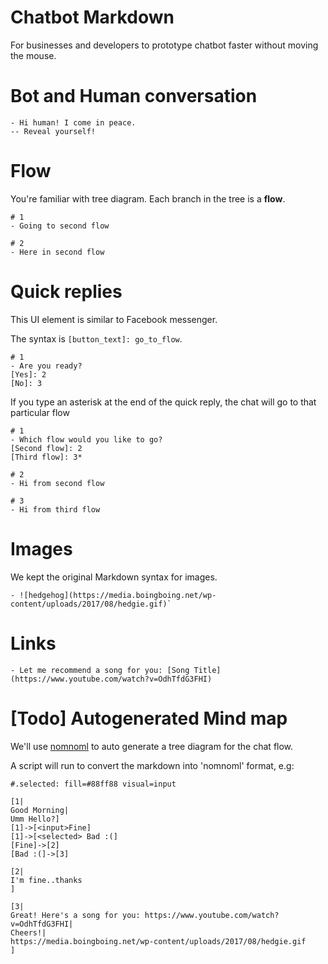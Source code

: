 # Chatbot Markdown

For businesses and developers to prototype chatbot faster without moving the mouse.

# Bot and Human conversation

```
- Hi human! I come in peace.
-- Reveal yourself!
```

# Flow 

You're familiar with tree diagram. Each branch in the tree is a **flow**.

```
# 1
- Going to second flow

# 2
- Here in second flow
```

# Quick replies

This UI element is similar to Facebook messenger.

The syntax is `[button_text]: go_to_flow`.

```
# 1
- Are you ready?
[Yes]: 2
[No]: 3
```

If you type an asterisk at the end of the quick reply, the chat will go to that particular flow

```
# 1
- Which flow would you like to go?
[Second flow]: 2
[Third flow]: 3*

# 2
- Hi from second flow

# 3
- Hi from third flow
```

# Images

We kept the original Markdown syntax for images.

```
- ![hedgehog](https://media.boingboing.net/wp-content/uploads/2017/08/hedgie.gif)`
```

# Links

```
- Let me recommend a song for you: [Song Title] (https://www.youtube.com/watch?v=OdhTfdG3FHI)
```

# [Todo] Autogenerated Mind map

We'll use [nomnoml](http://nomnoml.com) to auto generate a tree diagram for the chat flow.

A script will run to convert the markdown into 'nomnoml' format, e.g:

```
#.selected: fill=#88ff88 visual=input

[1|
Good Morning|
Umm Hello?]
[1]->[<input>Fine]
[1]->[<selected> Bad :(]
[Fine]->[2]
[Bad :(]->[3]

[2|
I'm fine..thanks
]

[3|
Great! Here's a song for you: https://www.youtube.com/watch?v=OdhTfdG3FHI|
Cheers!|
https://media.boingboing.net/wp-content/uploads/2017/08/hedgie.gif
]
```
